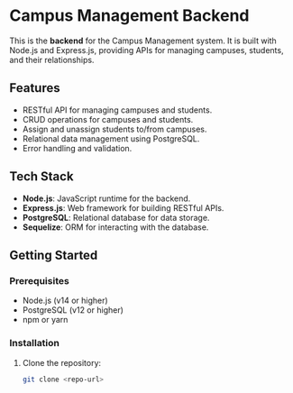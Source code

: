 # Campus Management Backend

This is the **backend** for the Campus Management system. It is built with Node.js and Express.js, providing APIs for managing campuses, students, and their relationships.

## Features

- RESTful API for managing campuses and students.
- CRUD operations for campuses and students.
- Assign and unassign students to/from campuses.
- Relational data management using PostgreSQL.
- Error handling and validation.

## Tech Stack

- **Node.js**: JavaScript runtime for the backend.
- **Express.js**: Web framework for building RESTful APIs.
- **PostgreSQL**: Relational database for data storage.
- **Sequelize**: ORM for interacting with the database.

## Getting Started

### Prerequisites

- Node.js (v14 or higher)
- PostgreSQL (v12 or higher)
- npm or yarn

### Installation

1. Clone the repository:
   ```bash
   git clone <repo-url>
   ```
